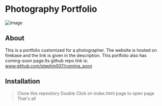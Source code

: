 # Photography Portfolio
![image](https://i.ibb.co/vmgKTyp/Screenshot-38.png)

## About
This is a portfolio customized for a photographer.
The website is hosted on firebase and the link is given in the description.
This portfolio also has coming-soon page.Its github repo link is: www.github.com/stephin007/coming_soon

## Installation
> Clone this repository
> Double Click on index.html page to open page
> That's all
